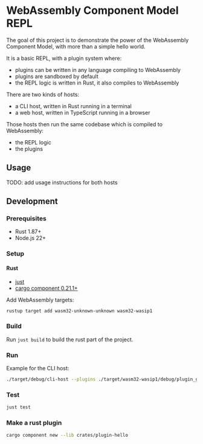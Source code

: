 # WebAssembly Component Model REPL

The goal of this project is to demonstrate the power of the WebAssembly Component Model, with more than a simple hello world.

It is a basic REPL, with a plugin system where:

- plugins can be written in any language compiling to WebAssembly
- plugins are sandboxed by default
- the REPL logic is written in Rust, it also compiles to WebAssembly

There are two kinds of hosts:

- a CLI host, written in Rust running in a terminal
- a web host, written in TypeScript running in a browser

Those hosts then run the same codebase which is compiled to WebAssembly:

- the REPL logic
- the plugins

## Usage

TODO: add usage instructions for both hosts

## Development

### Prerequisites

- Rust 1.87+
- Node.js 22+

### Setup

#### Rust

- [just](https://github.com/casey/just?tab=readme-ov-file#installation)
- [cargo component 0.21.1+](https://github.com/bytecodealliance/cargo-component?tab=readme-ov-file#installation)

Add WebAssembly targets:

```bash
rustup target add wasm32-unknown-unknown wasm32-wasip1
```

### Build

Run `just build` to build the rust part of the project.

### Run

Example for the CLI host:

```bash
./target/debug/cli-host --plugins ./target/wasm32-wasip1/debug/plugin_greet.wasm
```

### Test

```bash
just test
```

### Make a rust plugin

```bash
cargo component new --lib crates/plugin-hello
```
